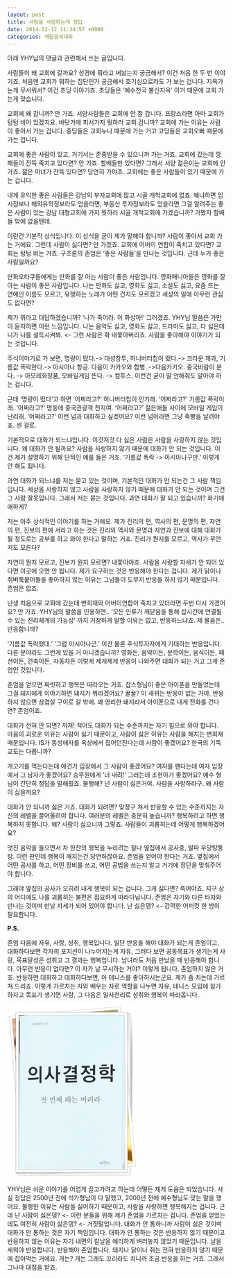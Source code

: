 ```yaml
---
layout: post
title: 사람을 사랑하는게 정답
date: 2014-12-12 11:34:57 +0900
categories: 깨달음의대화
---
```

아래 YHY님의 댓글과 관련해서 쓰는 글입니다. 

  


사람들이 왜 교회에 갈까요? 성경에 뭐라고 써놨는지 궁금해서? 이건 처음 한 두 번 이야기죠. 처음엔 교회가 뭐하는 집단인가 궁금해서 호기심으로라도 가 보는 겁니다. 지옥가는게 무서워서? 이건 초딩 이야기죠. 초딩들은 ‘예수천국 불신지옥’ 이거 때문에 교회 가는게 맞습니다. 

  


교회에 왜 갑니까? 안 가죠. 서양사람들은 교회에 안 잘 갑니다. 프랑스라면 아마 교회가 텅텅 비어 있겠지요. 바닷가에 피서가지 뭣하러 교회 갑니까? 교회에 가는 이유는 사람이 좋아서 가는 겁니다. 중딩들은 교회누나 때문에 가는 거고 고딩들은 교회오빠 때문에 가는 겁니다. 

  


교회에 좋은 사람이 있고, 거기서는 존중받을 수 있으니까 가는 거죠. 교회에 갔는데 깡패들이 잔뜩 죽치고 있다면? 안 가죠. 할배들만 있다면? 그래서 서양 젊은이는 교회에 안 가죠. 젊은 미녀가 잔뜩 있다면? 당연히 가야죠. 교회에는 좋은 사람들이 있기 때문에 가는 겁니다. 

  


내게 유익한 좋은 사람들은 강남의 부자교회에 많고 시골 개척교회에 없죠. 왜냐하면 입시정보나 해외유학정보라도 얻을라면, 부동산 투자정보라도 얻을라면 그걸 알려주는 좋은 사람이 있는 강남 대형교회에 가지 뭣하러 시골 개척교회에 가겠습니까? 가봤자 할배들 밖에 없을텐데. 

  


이런건 기본적 상식입니다. 이 상식을 굳이 제가 말해야 합니까? 사람이 좋아서 교회 가는 거에요. 그런데 사람이 싫다면? 안 가겠죠. 교회에 어버이 연합이 죽치고 있다면? 교회는 텅텅 비는 거죠. 구조론의 존엄은 ‘좋은 사람들’을 만나는 것입니다. 근데 누가 좋은 사람일까요? 

  


만화오타쿠들에게는 만화를 잘 아는 사람이 좋은 사람입니다. 영화매니아들은 영화를 잘 아는 사람이 좋은 사람입니다. 나는 만화도 싫고, 영화도 싫고, 소설도 싫고, 요즘 뜨는 연예인 이름도 모르고, 유행하는 노래가 어떤 건지도 모르겠고 세상의 일에 아무런 관심도 없다면? 

  


제가 뭐라고 대답하겠습니까? ‘나가 죽어라. 이 화상아!’ 그러겠죠. YHY님 말씀은 가만이 듣자하면 이런 느낌입니다. 나는 음악도 싫고, 영화도 싫고, 드라마도 싫고, 다 싫은데 니가 나를 설득시켜봐. <- 그런 사람은 확 내쫓아버리죠. 사람을 좋아해야 이야기가 되는 것입니다. 

  


주식이야기로 가 보면, 명량이 떴다.-> 대성창투, 허니버터칩이 떴다.-> 크라운 제과, 기름값 폭락한다.-> 아시아나 항공. 다음이 카카오와 합병. ->다음카카오. 중국바람이 분다. -> 아모레화장품, 모바일게임 뜬다. -> 컴투스. 이런건 굳이 말 안해줘도 알아야 하는 겁니다. 

  


근데 ‘명량이 떴다’고 하면 ‘어쩌라고?’ 허니버터칩이 인기래. ‘어쩌라고?’ 기름값 폭락이래. ‘어쩌라고?’ 명동에 중국관광객 천지여. ‘어쩌라고?’ 젊은애들 사이에 모바일 게임이 난리래. ‘어쩌라고?’ 이런 넘과 대화하고 싶겠어요? 이런 넘이라면 그냥 죽빵을 날려야죠. 센 걸로. 

  


기본적으로 대화가 되느냐입니다. 이것저것 다 싫은 사람은 사람을 사랑하지 않는 것입니다. 왜 대화가 안 될까요? 사람을 사랑하지 않기 때문에 대화가 안 되는 것입니다. 이건 제가 설명하기 위해 단적인 예를 들은 거죠. ‘기름값 폭락 -> 아시아나구만.’ 이렇게 안 해도 됩니다. 

  


과연 대화가 되느냐를 저는 묻고 있는 것이며, 기본적인 대화가 안 되는건 그 사람 책임입니다. 세상을 사랑하지 않고 사람을 사랑하지 않기 때문에 대화가 안 되는 것이며 그건 그 사람 잘못입니다. 그래서 저는 묻는 것입니다. 과연 대화가 잘 되고 있습니까? 화기애애하게? 

  


저는 아주 상식적인 이야기를 하는 거에요. 제가 진리의 편, 역사의 편, 문명의 편, 자연의 편, 진보의 편에 서라고 하는 것은 진리와 역사와 문명과 자연과 진보에 대해 대화가 될 정도로는 공부를 하고 와야 한다고 말하는 거죠. 진리가 뭔지를 모르고, 역사가 무언지도 모른다? 

  


자연이 뭔지 모르고, 진보가 뭔지 모르면? 내쫓아야죠. 사람을 사랑할 자세가 안 되어 있다면 이곳에 오면 안 됩니다. 제가 요구하는 것은 반응해야 한다는 겁니다. 제가 닭이나 쥐벼룩붙이들을 좋아하지 않는 이유는 그넘들이 도무지 반응을 하지 않기 때문입니다. 존엄은 없죠. 

  


난생 처음으로 교회에 갔는데 변희재와 어버이연합이 죽치고 있더라면 두번 다시 가겠어요? 안 가죠. YHY님의 말씀을 인용하면.. ‘모든 인류가 깨닫음을 통해 삽시간에 연결될 수 있는 진리체계의 가능성’ 까지 거창하게 말할 이유는 없고, 반응하느냐죠. 제 물음은.. 반응합니까? 

  


‘기름값 폭락했대.’ ‘그럼 아시아나군.’ 이건 물론 주식투자자에게 기대하는 반응입니다. 다른 분야라도 그런게 있을 거 아니겠습니까? 영화든, 음악이든, 문학이든, 음식이든, 패션이든, 건축이든, 자동차든 이렇게 제게제게 반응이 나와주면 대화가 되는 거고 그게 존엄인 것입니다. 

  


존엄을 얻으면 짜릿하고 행복은 따라오는 거죠. 잡스형님이 좋은 아이폰을 만들었는데 그걸 돼지에게 이야기하면 돼지가 뭐라겠어요? 꿀꿀? 이 새뀌는 반응이 없는 거야. 반응하지 않으면 삼겹살 구이로 갈 밖에. 꽤 영리한 돼지라서 아이폰으로 내게 전화를 건다면? 존엄이죠. 

  


대화가 전혀 안 되면? 꺼져! 적어도 대화가 되는 수준까지는 자기 힘으로 와야 합니다. 마음이 괴로운 이유는 사람이 싫기 때문이고, 사람이 싫은 이유는 사람을 해치는 변희재 때문입니다. IS가 동성애자를 옥상에서 집어던진다는데 사람이 좋겠어요? 한국의 기독교도는 다릅니까? 

  


개고기를 먹는다는데 애견가 입장에서 그 사람이 좋겠어요? 여자를 팬다는데 여자 입장에서 그 남자가 좋겠어요? 승무원에게 ‘너 내려!’ 그러는데 조현아가 좋겠어요? 예수 형님이 간단히 정답을 말해줬죠. 불행해? 넌 사람이 싫은거야. 사람을 사랑하라구. 왜 사람이 싫을까요? 

  


대화가 안 되니까 싫은 거죠. 대화가 되려면? 맞장구 쳐서 반응할 수 있는 수준까지는 자신의 레벨을 끌어올려야 합니다. 여러분의 레벨은 충분히 높습니까? 행복하려고 하면 행복하지 못합니다. 왜? 사람이 싫으니까 그렇죠. 사람들이 괴롭히는데 어떻게 행복하겠어요? 

  


멋진 음악을 들으면서 차 한잔의 행복을 누리려는 찰나 옆집에서 공사중, 발파 우당탕퉁탕. 이런 판인데 행복이 깨지는건 당연하잖아요. 존엄을 얻어야 한다는 거죠. 옆집에서 어떤 공사를 하고, 어떤 장비를 쓰고, 어떤 공법을 쓰는지 알고 거기에 장단을 맞춰주어야 합니다. 

  


그래야 옆집의 공사가 오히려 내게 행복이 되는 겁니다. 그게 싫다면? 죽어야죠. 지구 상의 어디에도 나를 괴롭히는 불편은 집요하게 따라다닙니다. 존엄은 자기와 다른 타자와 만나는 것이며 만날 자세가 되어 있어야 합니다. 난 싫은뎅? <- 강력한 어퍼컷 한 방이 필요합니다.

  


**P.S.**

  


존엄 다음에 자유, 사랑, 성취, 행복입니다. 일단 반응을 해야 대화가 되는게 존엄이고, 대화하다보면 각자의 포지션이 나누어지는게 자유, 그러다 보면 공동목표가 생기는게 사랑, 목표달성은 성취고 그 결과는 행복입니다. 남녀라도 처음 만났을 때 반응해야 합니다. 아무런 반응이 없다면? 이 자가 날 무시하는 거야? 이렇게 됩니다. 존엄하지 않은 거죠. 반응하면 대화하고 대화하다보면, 아 테니스를 좋아하시는군요. 제가 좀 치는데 가르쳐 드리죠. 이렇게 가르치는 자와 배우는 자로 역할을 나누면 자유, 테니스 모임에 참가하자고 목표가 생기면 사랑, 그 다음은 일사천리로 성취와 행복이 따라옵니다. 

  


  



<img src="files/attach/images/198/726/545/111.JPG" alt="111.JPG" width="300" height="397" />   


  


YHY님은 쉬운 이야기를 어렵게 끌고가려고 하는데 어떻든 제게 도움은 되었습니다. 사실 정답은 2500년 전에 석가형님이 다 말했고, 2000년 전에 예수형님도 맞는 말을 했어요. 불행한 이유는 사람을 싫어하기 때문이고, 사람을 사랑하면 행복해지는 겁니다. 근데 난 사람이 싫은뎅? <- 이런 분들을 위해 제가 존엄을 가르치는 겁니다. 존엄을 얻었는데도 여전히 사람이 싫은뎅? <- 거짓말입니다. 대화가 안 통하니까 사람이 싫은 것이며 대화가 안 통하는 것은 자기 책임입니다. 대화가 안 통하는 것은 반응하지 않기 때문이고 반응하지 않는 이유는 자기 내면의 칼날을 예리하게 벼러놓지 않았기 때문입니다. 날을 세워야 반응합니다. 반응해야 존엄합니다. 돼지나 닭이나 쥐는 전혀 반응하지 않기 때문에 잡아먹는 거에요. 개는? 개는 그래도 꼬리라도 치니까 조금 반응을 하는 거죠. 그래서 그나마 대접을 받죠.